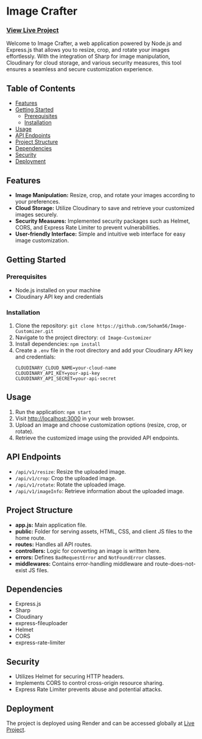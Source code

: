 # Image Crafter
### [View Live Project](https://imagecrafter.onrender.com/)
Welcome to Image Crafter, a web application powered by Node.js and Express.js that allows you to resize, crop, and rotate your images effortlessly. With the integration of Sharp for image manipulation, Cloudinary for cloud storage, and various security measures, this tool ensures a seamless and secure customization experience.

## Table of Contents
- [Features](#features)
- [Getting Started](#getting-started)
  - [Prerequisites](#prerequisites)
  - [Installation](#installation)
- [Usage](#usage)
- [API Endpoints](#api-endpoints)
- [Project Structure](#project-structure)
- [Dependencies](#dependencies)
- [Security](#security)
- [Deployment](#deployment)

## Features
- **Image Manipulation:** Resize, crop, and rotate your images according to your preferences.
- **Cloud Storage:** Utilize Cloudinary to save and retrieve your customized images securely.
- **Security Measures:** Implemented security packages such as Helmet, CORS, and Express Rate Limiter to prevent vulnerabilities.
- **User-friendly Interface:** Simple and intuitive web interface for easy image customization.

## Getting Started

### Prerequisites
- Node.js installed on your machine
- Cloudinary API key and credentials

### Installation
1. Clone the repository: `git clone https://github.com/Soham56/Image-Customizer.git`
2. Navigate to the project directory: `cd Image-Customizer`
3. Install dependencies: `npm install`
4. Create a `.env` file in the root directory and add your Cloudinary API key and credentials:
   ```
   CLOUDINARY_CLOUD_NAME=your-cloud-name
   CLOUDINARY_API_KEY=your-api-key
   CLOUDINARY_API_SECRET=your-api-secret
   ```

## Usage
1. Run the application: `npm start`
2. Visit [http://localhost:3000](http://localhost:3000) in your web browser.
3. Upload an image and choose customization options (resize, crop, or rotate).
4. Retrieve the customized image using the provided API endpoints.

## API Endpoints
- `/api/v1/resize`: Resize the uploaded image.
- `/api/v1/crop`: Crop the uploaded image.
- `/api/v1/rotate`: Rotate the uploaded image.
- `/api/v1/imageInfo`: Retrieve information about the uploaded image.

## Project Structure
- **app.js:** Main application file.
- **public:** Folder for serving assets, HTML, CSS, and client JS files to the home route.
- **routes:** Handles all API routes.
- **controllers:** Logic for converting an image is written here.
- **errors:** Defines `BadRequestError` and `NotFoundError` classes.
- **middlewares:** Contains error-handling middleware and route-does-not-exist JS files.

## Dependencies
- Express.js
- Sharp
- Cloudinary
- express-fileuploader
- Helmet
- CORS
- express-rate-limiter

## Security
- Utilizes Helmet for securing HTTP headers.
- Implements CORS to control cross-origin resource sharing.
- Express Rate Limiter prevents abuse and potential attacks.

## Deployment
The project is deployed using Render and can be accessed globally at [Live Project](https://imagecrafter.onrender.com/).

